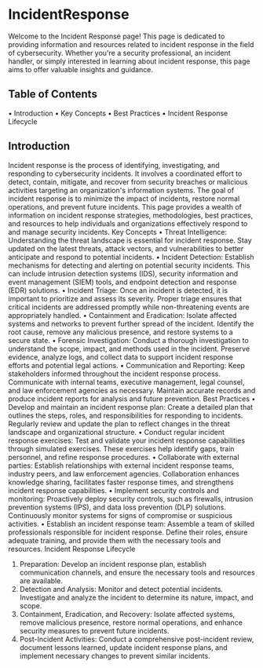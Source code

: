 # IncidentResponse
Welcome to the Incident Response page! This page is dedicated to providing information and resources related to incident response in the field of cybersecurity. Whether you're a security professional, an incident handler, or simply interested in learning about incident response, this page aims to offer valuable insights and guidance.
## Table of Contents
•	Introduction
•	Key Concepts
•	Best Practices
•	Incident Response Lifecycle


## Introduction
Incident response is the process of identifying, investigating, and responding to cybersecurity incidents. It involves a coordinated effort to detect, contain, mitigate, and recover from security breaches or malicious activities targeting an organization's information systems. The goal of incident response is to minimize the impact of incidents, restore normal operations, and prevent future incidents.
This page provides a wealth of information on incident response strategies, methodologies, best practices, and resources to help individuals and organizations effectively respond to and manage security incidents.
Key Concepts
•	Threat Intelligence: Understanding the threat landscape is essential for incident response. Stay updated on the latest threats, attack vectors, and vulnerabilities to better anticipate and respond to potential incidents.
•	Incident Detection: Establish mechanisms for detecting and alerting on potential security incidents. This can include intrusion detection systems (IDS), security information and event management (SIEM) tools, and endpoint detection and response (EDR) solutions.
•	Incident Triage: Once an incident is detected, it is important to prioritize and assess its severity. Proper triage ensures that critical incidents are addressed promptly while non-threatening events are appropriately handled.
•	Containment and Eradication: Isolate affected systems and networks to prevent further spread of the incident. Identify the root cause, remove any malicious presence, and restore systems to a secure state.
•	Forensic Investigation: Conduct a thorough investigation to understand the scope, impact, and methods used in the incident. Preserve evidence, analyze logs, and collect data to support incident response efforts and potential legal actions.
•	Communication and Reporting: Keep stakeholders informed throughout the incident response process. Communicate with internal teams, executive management, legal counsel, and law enforcement agencies as necessary. Maintain accurate records and produce incident reports for analysis and future prevention.
Best Practices
•	Develop and maintain an incident response plan: Create a detailed plan that outlines the steps, roles, and responsibilities for responding to incidents. Regularly review and update the plan to reflect changes in the threat landscape and organizational structure.
•	Conduct regular incident response exercises: Test and validate your incident response capabilities through simulated exercises. These exercises help identify gaps, train personnel, and refine response procedures.
•	Collaborate with external parties: Establish relationships with external incident response teams, industry peers, and law enforcement agencies. Collaboration enhances knowledge sharing, facilitates faster response times, and strengthens incident response capabilities.
•	Implement security controls and monitoring: Proactively deploy security controls, such as firewalls, intrusion prevention systems (IPS), and data loss prevention (DLP) solutions. Continuously monitor systems for signs of compromise or suspicious activities.
•	Establish an incident response team: Assemble a team of skilled professionals responsible for incident response. Define their roles, ensure adequate training, and provide them with the necessary tools and resources.
Incident Response Lifecycle
1.	Preparation: Develop an incident response plan, establish communication channels, and ensure the necessary tools and resources are available.
2.	Detection and Analysis: Monitor and detect potential incidents. Investigate and analyze the incident to determine its nature, impact, and scope.
3.	Containment, Eradication, and Recovery: Isolate affected systems, remove malicious presence, restore normal operations, and enhance security measures to prevent future incidents.
4.	Post-Incident Activities: Conduct a comprehensive post-incident review, document lessons learned, update incident response plans, and implement necessary changes to prevent similar incidents.
